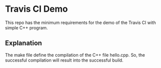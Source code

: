 # Travis CI Demo
This repo has the minimum requirements for the demo of the Travis CI with simple C++ program.

## Explanation
The make file define the compilation of the C++ file hello.cpp. So, the successful compilation will result into the successful build.
